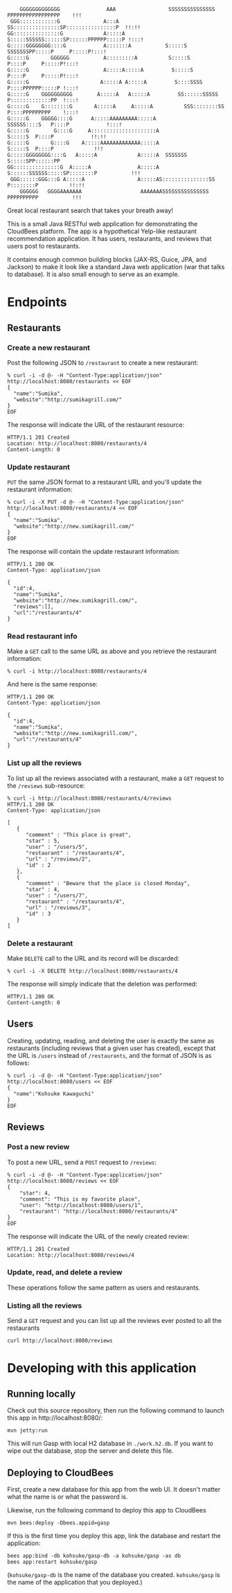         GGGGGGGGGGGGG               AAA                 SSSSSSSSSSSSSSS PPPPPPPPPPPPPPPPP    !!!
     GGG::::::::::::G              A:::A              SS:::::::::::::::SP::::::::::::::::P  !!:!!
    GG:::::::::::::::G             A:::::A            S:::::SSSSSS::::::SP::::::PPPPPP:::::P !:::!
    G:::::GGGGGGGG::::G            A:::::::A           S:::::S     SSSSSSSPP:::::P     P:::::P!:::!
    G:::::G       GGGGGG           A:::::::::A          S:::::S              P::::P     P:::::P!:::!
    G:::::G                        A:::::A:::::A         S:::::S              P::::P     P:::::P!:::!
    G:::::G                       A:::::A A:::::A         S::::SSSS           P::::PPPPPP:::::P !:::!
    G:::::G    GGGGGGGGGG        A:::::A   A:::::A         SS::::::SSSSS      P:::::::::::::PP  !:::!
    G:::::G    G::::::::G       A:::::A     A:::::A          SSS::::::::SS    P::::PPPPPPPPP    !:::!
    G:::::G    GGGGG::::G      A:::::AAAAAAAAA:::::A            SSSSSS::::S   P::::P            !:::!
    G:::::G        G::::G     A:::::::::::::::::::::A                S:::::S  P::::P            !!:!!
    G:::::G       G::::G    A:::::AAAAAAAAAAAAA:::::A               S:::::S  P::::P             !!!
    G:::::GGGGGGGG::::G   A:::::A             A:::::A  SSSSSSS     S:::::SPP::::::PP
    GG:::::::::::::::G  A:::::A               A:::::A S::::::SSSSSS:::::SP::::::::P           !!!
     GGG::::::GGG:::G A:::::A                 A:::::AS:::::::::::::::SS P::::::::P          !!:!!
        GGGGGG   GGGGAAAAAAA                   AAAAAAASSSSSSSSSSSSSSS   PPPPPPPPPP           !!!

Great local restaurant search that takes your breath away!

This is a small Java RESTful web application for demonstrating the CloudBees platform.
The app is a hypothetical Yelp-like restaurant recommendation application.
It has users, restaurants, and reviews that users post to restaurants.

It contains enough common building blocks (JAX-RS, Guice, JPA, and Jackson) to make
it look like a standard Java web application (war that talks to database). It is also
small enough to serve as an example.

# Endpoints
## Restaurants
### Create a new restaurant
Post the following JSON to `/restaurant` to create a new restaurant:

    % curl -i -d @- -H "Content-Type:application/json" http://localhost:8080/restaurants << EOF
    {
      "name":"Sumika",
      "website":"http://sumikagrill.com/"
    }
    EOF

The response will indicate the URL of the restaurant resource:

    HTTP/1.1 201 Created
    Location: http://localhost:8080/restaurants/4
    Content-Length: 0

### Update restaurant
`PUT` the same JSON format to a restaurant URL and you'll update the restaurant information:

    % curl -i -X PUT -d @- -H "Content-Type:application/json" http://localhost:8080/restaurants/4 << EOF
    {
      "name":"Sumika",
      "website":"http://new.sumikagrill.com/"
    }
    EOF

The response will contain the update restaurant information:

    HTTP/1.1 200 OK
    Content-Type: application/json

    {
      "id":4,
      "name":"Sumika",
      "website":"http://new.sumikagrill.com/",
      "reviews":[],
      "url":"/restaurants/4"
    }

### Read restaurant info
Make a `GET` call to the same URL as above and you retrieve the restaurant information:

    % curl -i http://localhost:8080/restaurants/4

And here is the same response:

    HTTP/1.1 200 OK
    Content-Type: application/json

    {
      "id":4,
      "name":"Sumika",
      "website":"http://new.sumikagrill.com/",
      "url":"/restaurants/4"
    }

### List up all the reviews
To list up all the reviews associated with a restaurant, make a `GET` request
to the `/reviews` sub-resource:

    % curl -i http://localhost:8080/restaurants/4/reviews
    HTTP/1.1 200 OK
    Content-Type: application/json

    [
       {
          "comment" : "This place is great",
          "star" : 5,
          "user" : "/users/5",
          "restaurant" : "/restaurants/4",
          "url" : "/reviews/2",
          "id" : 2
       },
       {
          "comment" : "Beware that the place is closed Monday",
          "star" : 4,
          "user" : "/users/7",
          "restaurant" : "/restaurants/4",
          "url" : "/reviews/3",
          "id" : 3
       }
    ]


### Delete a restaurant
Make `DELETE` call to the URL and its record will be discarded:

    % curl -i -X DELETE http://localhost:8080/restaurants/4

The response will simply indicate that the deletion was performed:

    HTTP/1.1 200 OK
    Content-Length: 0



## Users
Creating, updating, reading, and deleting the user is exactly the same as restaurants
(including reviews that a given user has created),
except that the URL is `/users` instead of `/restaurants`, and the format of JSON is
as follows:


    % curl -i -d @- -H "Content-Type:application/json" http://localhost:8080/users << EOF
    {
      "name":"Kohsuke Kawaguchi"
    }
    EOF

## Reviews
### Post a new review
To post a new URL, send a `POST` request to `/reviews`:

    % curl -i -d @- -H "Content-Type:application/json" http://localhost:8080/reviews << EOF
    {
        "star": 4,
        "comment": "This is my favorite place",
        "user": "http://localhost:8080/users/1",
        "restaurant": "http://localhost:8080/restaurants/4"
    }
    EOF

The response will indicate the URL of the newly created review:

    HTTP/1.1 201 Created
    Location: http://localhost:8080/reviews/4

### Update, read, and delete a review
These operations follow the same pattern as users and restaurants.

### Listing all the reviews
Send a `GET` request and you can list up all the reviews ever posted to all the restaurants

    curl http://localhost:8080/reviews

# Developing with this application
## Running locally
Check out this source repository, then run the following command to launch this app
in http://localhost:8080/:

    mvn jetty:run

This will run Gasp with local H2 database in `./work.h2.db`. If you want to wipe out
the database, stop the server and delete this file.

## Deploying to CloudBees
First, create a new database for this app from the web UI. It doesn't matter
what the name is or what the password is.

Likewise, run the following command to deploy this app to CloudBees

    mvn bees:deploy -Dbees.appid=gasp

If this is the first time you deploy this app, link the database and restart
the application:

    bees app:bind -db kohsuke/gasp-db -a kohsuke/gasp -as db
    bees app:restart kohsuke/gasp

(`kohsuke/gasp-db` is the name of the database you created.
`kohsuke/gasp` is the name of the application that you deployed.)
